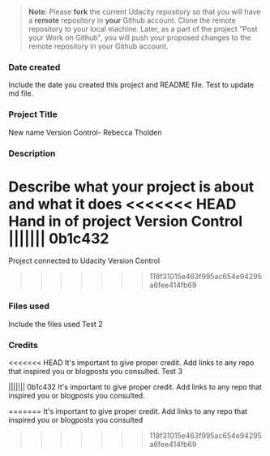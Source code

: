 >**Note**: Please **fork** the current Udacity repository so that you will have a **remote** repository in **your** Github account. Clone the remote repository to your local machine. Later, as a part of the project "Post your Work on Github", you will push your proposed changes to the remote repository in your Github account.

### Date created
Include the date you created this project and README file.
Test to update md file.

### Project Title
New name Version Control- Rebecca Tholden

### Description
Describe what your project is about and what it does
<<<<<<< HEAD
Hand in of project Version Control
||||||| 0b1c432
=======
Project connected to Udacity Version Control
>>>>>>> 118f31015e463f995ac654e94295a6fee414fb69

### Files used
Include the files used
Test 2

### Credits
<<<<<<< HEAD
It's important to give proper credit. Add links to any repo that inspired you or blogposts you consulted.
Test 3

||||||| 0b1c432
It's important to give proper credit. Add links to any repo that inspired you or blogposts you consulted.

=======
It's important to give proper credit. Add links to any repo that inspired you or blogposts you consulted
>>>>>>> 118f31015e463f995ac654e94295a6fee414fb69

